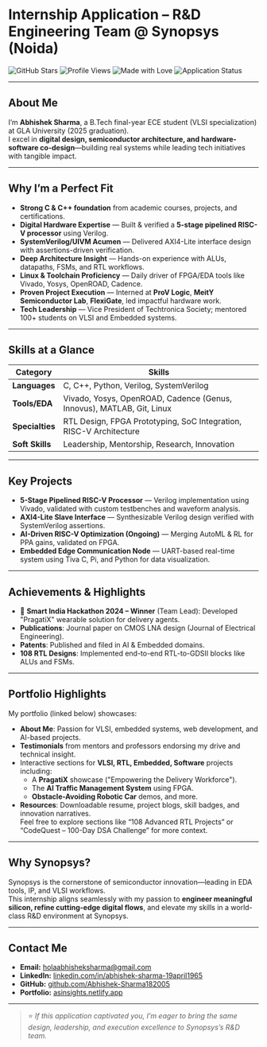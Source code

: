 # ​ Internship Application – R&D Engineering Team @ Synopsys (Noida)

![GitHub Stars](https://img.shields.io/github/stars/Abhishek-Sharma182005?style=flat&logo=github)
![Profile Views](https://komarev.com/ghpvc/?username=Abhishek-Sharma182005&color=blue)
![Made with Love](https://img.shields.io/badge/Made%20with-%F0%9F%92%9F-blueviolet)
![Application Status](https://img.shields.io/badge/Application-Active-brightgreen)

---

##  About Me
I’m **Abhishek Sharma**, a B.Tech final-year ECE student (VLSI specialization) at GLA University (2025 graduation).  
I excel in **digital design, semiconductor architecture, and hardware-software co-design**—building real systems while leading tech initiatives with tangible impact.

---

##  Why I’m a Perfect Fit

- **Strong C & C++ foundation** from academic courses, projects, and certifications.  
- **Digital Hardware Expertise** — Built & verified a **5-stage pipelined RISC-V processor** using Verilog.  
- **SystemVerilog/UIVM Acumen** — Delivered AXI4-Lite interface design with assertions-driven verification.  
- **Deep Architecture Insight** — Hands-on experience with ALUs, datapaths, FSMs, and RTL workflows.  
- **Linux & Toolchain Proficiency** — Daily driver of FPGA/EDA tools like Vivado, Yosys, OpenROAD, Cadence.  
- **Proven Project Execution** — Interned at **ProV Logic**, **MeitY Semiconductor Lab**, **FlexiGate**, led impactful hardware work.  
- **Tech Leadership** — Vice President of Techtronica Society; mentored 100+ students on VLSI and Embedded systems.

---

##  Skills at a Glance

| Category         | Skills                                                                 |
|------------------|------------------------------------------------------------------------|
| **Languages**    | C, C++, Python, Verilog, SystemVerilog                                 |
| **Tools/EDA**    | Vivado, Yosys, OpenROAD, Cadence (Genus, Innovus), MATLAB, Git, Linux |
| **Specialties**  | RTL Design, FPGA Prototyping, SoC Integration, RISC-V Architecture     |
| **Soft Skills**  | Leadership, Mentorship, Research, Innovation                           |

---

##  Key Projects

- **5-Stage Pipelined RISC-V Processor** — Verilog implementation using Vivado, validated with custom testbenches and waveform analysis.  
- **AXI4-Lite Slave Interface** — Synthesizable Verilog design verified with SystemVerilog assertions.  
- **AI-Driven RISC-V Optimization (Ongoing)** — Merging AutoML & RL for PPA gains, validated on FPGA.  
- **Embedded Edge Communication Node** — UART-based real-time system using Tiva C, Pi, and Python for data visualization.

---

##  Achievements & Highlights

- 🥇 **Smart India Hackathon 2024 – Winner** (Team Lead): Developed "PragatiX" wearable solution for delivery agents.  
-  **Publications**: Journal paper on CMOS LNA design (Journal of Electrical Engineering).  
-  **Patents**: Published and filed in AI & Embedded domains.  
-  **108 RTL Designs**: Implemented end-to-end RTL-to-GDSII blocks like ALUs and FSMs.

---

##  Portfolio Highlights

My portfolio (linked below) showcases:

- **About Me**: Passion for VLSI, embedded systems, web development, and AI-based projects.  
- **Testimonials** from mentors and professors endorsing my drive and technical insight.  
- Interactive sections for **VLSI, RTL, Embedded, Software** projects including:
  - A **PragatiX** showcase ("Empowering the Delivery Workforce").
  - The **AI Traffic Management System** using FPGA.
  - **Obstacle-Avoiding Robotic Car** demos, and more.  
- **Resources**: Downloadable resume, project blogs, skill badges, and innovation narratives.  
Feel free to explore sections like “108 Advanced RTL Projects” or “CodeQuest – 100-Day DSA Challenge” for more context.

---

##  Why Synopsys?

Synopsys is the cornerstone of semiconductor innovation—leading in EDA tools, IP, and VLSI workflows.  
This internship aligns seamlessly with my passion to **engineer meaningful silicon, refine cutting-edge digital flows**, and elevate my skills in a world-class R&D environment at Synopsys.

---

##  Contact Me

-  **Email:** [holaabhisheksharma@gmail.com](mailto:holaabhisheksharma@gmail.com)  
-  **LinkedIn:** [linkedin.com/in/abhishek-sharma-19april1965](https://linkedin.com/in/abhishek-sharma-19april1965)  
-  **GitHub:** [github.com/Abhishek-Sharma182005](https://github.com/Abhishek-Sharma182005)  
-  **Portfolio:** [asinsights.netlify.app](https://asinsights.netlify.app)

---

> ⭐ *If this application captivated you, I’m eager to bring the same design, leadership, and execution excellence to Synopsys’s R&D team.*

